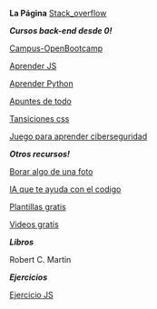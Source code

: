 **La Página**
[Stack_overflow](https://es.stackoverflow.com)

***Cursos back-end desde 0!***

[Campus-OpenBootcamp](https://campus.open-bootcamp.com)

[Aprender JS](https://aprendejavascript.dev)

[Aprender Python](https://www.minigen.io/courses/aprende-a-programar-con-python-desde-cero-edicion-2021-2022)

[Apuntes de todo](https://midu.link/majo)

[Tansiciones css](https://www.transition.style)

[Juego para aprender ciberseguridad](https://beinternetawesome.withgoogle.com/es-419_all/interland)


***Otros recursos!***

[Borar algo de una foto](https://www.magiceraser.io)

[IA que te ayuda con el codigo](https://beta.openai.com/playground)

[Plantillas gratis](https://uideck.com/templates/)

[Videos gratis](https://clipchamp.com/es/)

***Libros***

Robert C. Martin

***Ejercicios***

[Ejercicio JS](https://www.tiktok.com/@midudev/video/7138050580148243718?is_copy_url=1&is_from_webapp=v1&lang=es)
